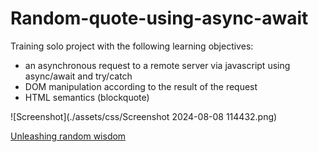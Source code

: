 # Random-quote-using-async-await

Training solo project with the following learning objectives:
* an asynchronous request to a remote server via javascript using async/await and try/catch
* DOM manipulation according to the result of the request
* HTML semantics (blockquote)

![Screenshot](./assets/css/Screenshot 2024-08-08 114432.png)

[Unleashing random wisdom](https://nataliiatasha.github.io/random-quote-using-async-await/)
